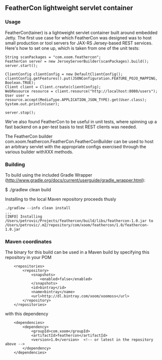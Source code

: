FeatherCon lightweight servlet container
----------------------------------------

### Usage

FeatherCon(tainer) is a lightweight servlet container built around embedded Jetty.  The first use case for which FeatherCon
was designed was to host small production or tool servers for JAX-RS Jersey-based REST services.  Here's how to set
one up, which is taken from one of the unit tests:

    String scanPackages = "com.xoom.feathercon";
    FeatherCon server = new JerseyServerBuilder(scanPackages).build();
    server.start();

    ClientConfig clientConfig = new DefaultClientConfig();
    clientConfig.getFeatures().put(JSONConfiguration.FEATURE_POJO_MAPPING, Boolean.TRUE);
    Client client = Client.create(clientConfig);
    WebResource resource = client.resource("http://localhost:8080/users");
    User user = resource.accept(MediaType.APPLICATION_JSON_TYPE).get(User.class);
    System.out.println(user);

    server.stop();

We've also found FeatherCon to be useful in unit tests, where spinning up a fast backend on a per-test basis to test
REST clients was needed.

The FeatherCon builder com.xoom.feathercon.FeatherCon.FeatherConBuilder can be used to host an arbitrary servlet
with the appropriate configs exercised through the various builder withXXX methods.

### Building

To build using the included Gradle Wrapper (http://www.gradle.org/docs/current/userguide/gradle_wrapper.html):

$ ./gradlew clean build

Installing to the local Maven repository proceeds thusly

    ./gradlew --info clean install
    ...
    [INFO] Installing /Users/petrovic/Projects/feathercon/build/libs/feathercon-1.0.jar to /Users/petrovic/.m2/repository/com/xoom/feathercon/1.0/feathercon-1.0.jar

### Maven coordinates

The binary for this build can be used in a Maven build by specifying this repository in your POM

        <repositories>
            <repository>
                <snapshots>
                    <enabled>false</enabled>
                </snapshots>
                <id>bintray</id>
                <name>bintray</name>
                <url>http://dl.bintray.com/xoom/xoomoss</url>
            </repository>
        </repositories>

with this dependency

        <dependencies>
            <dependency>
                <groupId>com.xoom</groupId>
                <artifactId>feathercon</artifactId>
                <version>1.0</version>  <!-- or latest in the repository above -->
            </dependency>
        </dependencies>